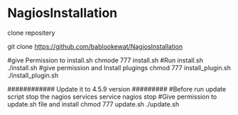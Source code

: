 # NagiosInstallation

clone repositery 

git clone https://github.com/bablookewat/NagiosInstallation 

#give Permission to install.sh
chmode 777 install.sh
#Run install.sh
./install.sh
#give permission and Install plugings
chmod 777 install_plugin.sh
./install_plugin.sh

############ Update it to 4.5.9 version #########
#Before run update script stop the nagios services 
service nagios stop
#Give permission to update.sh file and install
chmod 777 update.sh
./update.sh
